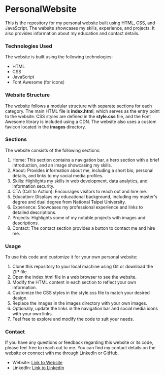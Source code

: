 # PersonalWebsite
This is the repository for my personal website built using HTML, CSS, and JavaScript. The website showcases my skills, experience, and projects. It also provides information about my education and contact details.

### Technologies Used
The website is built using the following technologies:
- HTML
- CSS
- JavaScript
- Font Awesome (for icons)
### Website Structure
The website follows a modular structure with separate sections for each category. The main HTML file is **index.html**, which serves as the entry point to the website. CSS styles are defined in the **style.css** file, and the Font Awesome library is included using a CDN. The website also uses a custom favicon located in the **images** directory.

### Sections
The website consists of the following sections:

1. Home: This section contains a navigation bar, a hero section with a brief introduction, and an image showcasing my skills.
2. About: Provides information about me, including a short bio, personal details, and links to my social media profiles.
3. Skills: Highlights my skills in web development, data analytics, and information security.
4. CTA (Call to Action): Encourages visitors to reach out and hire me.
5. Education: Displays my educational background, including my master's degree and dual degree from National Taipei University.
6. Experience: Showcases my professional experience and links to detailed descriptions.
7. Projects: Highlights some of my notable projects with images and descriptions.
8. Contact: The contact section provides a button to contact me and hire me.

### Usage
To use this code and customize it for your own personal website:

1. Clone this repository to your local machine using Git or download the ZIP file.
2. Open the index.html file in a web browser to see the website.
3. Modify the HTML content in each section to reflect your own information.
4. Customize the CSS styles in the style.css file to match your desired design.
5. Replace the images in the images directory with your own images.
6. Optionally, update the links in the navigation bar and social media icons with your own links.
7. Feel free to explore and modify the code to suit your needs.

### Contact
If you have any questions or feedback regarding this website or its code, please feel free to reach out to me. You can find my contact details on the website or connect with me through LinkedIn or GitHub.

- Website: [Link to Website](https://nolliechytw.github.io/PersonalWebsite/)
- LinkedIn: [Link to LinkedIn](https://www.linkedin.com/in/hui-yu-chen-tw/)
